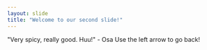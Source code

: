 ```yaml
---
layout: slide
title: "Welcome to our second slide!"
---
```

"Very spicy, really good. Huu!" - Osa
Use the left arrow to go back!
